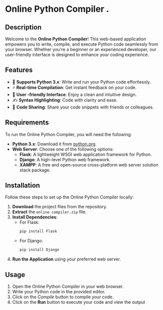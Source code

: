 # Online Python Compiler .

## Description
Welcome to the **Online Python Compiler**! This web-based application empowers you to write, compile, and execute Python code seamlessly from your browser. Whether you're a beginner or an experienced developer, our user-friendly interface is designed to enhance your coding experience.

## Features
- 🚀 **Supports Python 3.x**: Write and run your Python code effortlessly.
- ⚡ **Real-time Compilation**: Get instant feedback on your code.
- 🎨 **User -friendly Interface**: Enjoy a clean and intuitive design.
- ✍️ **Syntax Highlighting**: Code with clarity and ease.
- 🔗 **Code Sharing**: Share your code snippets with friends or colleagues.

## Requirements
To run the Online Python Compiler, you will need the following:

- **Python 3.x**: Download it from [python.org](https://www.python.org/downloads/).
- **Web Server**: Choose one of the following options:
  - **Flask**: A lightweight WSGI web application framework for Python.
  - **Django**: A high-level Python web framework.
  - **XAMPP**: A free and open-source cross-platform web server solution stack package.

## Installation
Follow these steps to set up the Online Python Compiler locally:

1. **Download** the project files from the repository.
2. **Extract** the `online compiler.zip` file.
3. **Install Dependencies**:
   - For Flask:
     ```bash
     pip install Flask
     ```
   - For Django:
     ```bash
     pip install Django
     ```
4. **Run the Application** using your preferred web server.

## Usage
1. Open the Online Python Compiler in your web browser.
2. Write your Python code in the provided editor.
3. Click on the *Compile* button to compile your code.
4. Click on the **Run** button to execute your code and view the output
